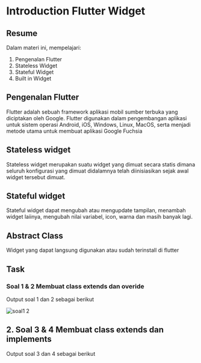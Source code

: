 # Introduction Flutter Widget

## Resume
Dalam materi ini, mempelajari:
1. Pengenalan Flutter
2. Stateless Widget
3. Stateful Widget
4. Built in Widget



## Pengenalan Flutter
Flutter adalah sebuah framework aplikasi mobil sumber terbuka yang diciptakan oleh Google. Flutter digunakan dalam pengembangan aplikasi untuk sistem operasi Android, iOS, Windows, Linux, MacOS, serta menjadi metode utama untuk membuat aplikasi Google Fuchsia

## Stateless widget
Stateless widget merupakan suatu widget yang dimuat secara statis dimana seluruh konfigurasi yang dimuat didalamnya telah diinisiasikan sejak awal widget tersebut dimuat.

## Stateful widget
 Stateful widget dapat mengubah atau mengupdate tampilan, menambah widget laiinya, mengubah nilai variabel, icon, warna dan masih banyak lagi.

## Abstract Class
Widget yang dapat langsung digunakan atau sudah terinstall di flutter


## Task
### Soal 1 & 2 Membuat class extends dan overide
Output soal 1 dan 2 sebagai berikut

![soal1 2](https://user-images.githubusercontent.com/59384629/157628433-1df3f431-e09e-4af7-8b02-546a4b802dc7.png)



## 2. Soal 3 & 4 Membuat class extends dan implements
Output soal 3 dan 4 sebagai berikut
